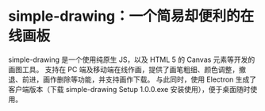 # simple-drawing：一个简易却便利的在线画板

simple-drawing 是一个使用纯原生 JS，以及 HTML 5 的 Canvas 元素等开发的画图工具。
支持在 PC 端及移动端在线作画，提供了画笔粗细、颜色调整，撤退、前进，画作删除等功能，并支持画作下载。
与此同时，使用 Electron 生成了客户端版本（下载 simple-drawing Setup 1.0.0.exe 安装使用），便于桌面随时使用。

